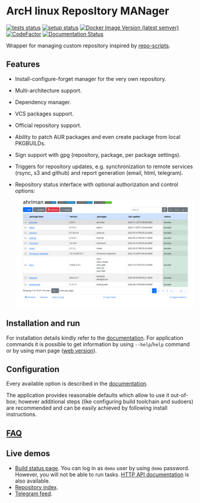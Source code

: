# ArcH linux ReposItory MANager

[![tests status](https://github.com/arcan1s/ahriman/actions/workflows/run-tests.yml/badge.svg)](https://github.com/arcan1s/ahriman/actions/workflows/run-tests.yml)
[![setup status](https://github.com/arcan1s/ahriman/actions/workflows/run-setup.yml/badge.svg)](https://github.com/arcan1s/ahriman/actions/workflows/run-setup.yml)
[![Docker Image Version (latest semver)](https://img.shields.io/docker/v/arcan1s/ahriman?label=docker%20image)](https://hub.docker.com/r/arcan1s/ahriman)
[![CodeFactor](https://www.codefactor.io/repository/github/arcan1s/ahriman/badge)](https://www.codefactor.io/repository/github/arcan1s/ahriman)
[![Documentation Status](https://readthedocs.org/projects/ahriman/badge/?version=latest)](https://ahriman.readthedocs.io/?badge=latest)

Wrapper for managing custom repository inspired by [repo-scripts](https://github.com/arcan1s/repo-scripts).

## Features

* Install-configure-forget manager for the very own repository.
* Multi-architecture support.
* Dependency manager.
* VCS packages support.
* Official repository support.
* Ability to patch AUR packages and even create package from local PKGBUILDs.
* Sign support with gpg (repository, package, per package settings).
* Triggers for repository updates, e.g. synchronization to remote services (rsync, s3 and github) and report generation (email, html, telegram).
* Repository status interface with optional authorization and control options:

    ![web interface](web.png)

## Installation and run

For installation details kindly refer to the [documentation](https://ahriman.readthedocs.io/en/latest/setup.html). For application commands it is possible to get information by using `--help`/`help` command or by using man page ([web version](https://ahriman.readthedocs.io/en/latest/command-line.html)).

## Configuration

Every available option is described in the [documentation](https://ahriman.readthedocs.io/en/latest/configuration.html).

The application provides reasonable defaults which allow to use it out-of-box; however additional steps (like configuring build toolchain and sudoers) are recommended and can be easily achieved by following install instructions.

## [FAQ](https://ahriman.readthedocs.io/en/latest/faq.html)

## Live demos

* [Build status page](https://ahriman-demo.arcanis.me). You can log in as `demo` user by using `demo` password. However, you will not be able to run tasks. [HTTP API documentation](https://ahriman-demo.arcanis.me/api-docs) is also available.
* [Repository index](http://repo.arcanis.me/x86_64/index.html).
* [Telegram feed](https://t.me/arcanisrepo).
